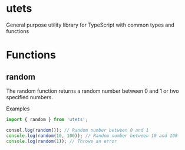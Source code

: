 # utets

General purpose utility library for TypeScript with common types and functions

# Functions

## random

The random function returns a random number between 0 and 1 or two specified numbers.

Examples

```typescript
import { random } from 'utets';

consol.log(random()); // Random number between 0 and 1
console.log(random(10, 100)); // Random number between 10 and 100
console.log(random(1)); // Throws an error
```
